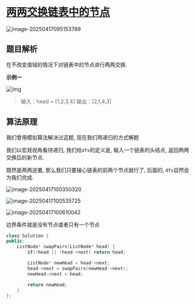 # [两两交换链表中的节点](https://leetcode.cn/problems/swap-nodes-in-pairs/)

![image-20250417095153789](https://md-wind.oss-cn-nanjing.aliyuncs.com/md/20250417095153951.png)

## 题目解析

在不改变值域的情况下对链表中的节点进行两两交换.

**示例一**

![img](https://assets.leetcode.com/uploads/2020/10/03/swap_ex1.jpg)


>输入：head = [1,2,3,4]
>输出：[2,1,4,3]

## 算法原理

我们曾用模拟算法解决过这题, 现在我们用递归的方式解题

我们以宏观视角看待递归, 我们给`dfs`的定义是, 输入一个链表的头结点, 返回两两交换后的新节点.

既然是两两逆置, 那么我们只要操心链表的前两个节点就行了, 后面的, `dfs`自然会为我们完成.

![image-20250417100350320](https://md-wind.oss-cn-nanjing.aliyuncs.com/md/20250417100350397.png)

![image-20250417100535725](https://md-wind.oss-cn-nanjing.aliyuncs.com/md/20250417100535785.png)

![image-20250417100610042](https://md-wind.oss-cn-nanjing.aliyuncs.com/md/20250417100610157.png)

边界条件就是没有节点或者只有一个节点

```cpp
class Solution {
public:
    ListNode* swapPairs(ListNode* head) {
        if(!head || !head->next) return head;

        ListNode* newHead = head->next;
        head->next = swapPairs(newHead->next);
        newHead->next = head;

        return newHead;
    }
};  
```

